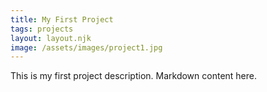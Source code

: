 ```yaml
---
title: My First Project
tags: projects
layout: layout.njk
image: /assets/images/project1.jpg
---
```


This is my first project description. Markdown content here.
